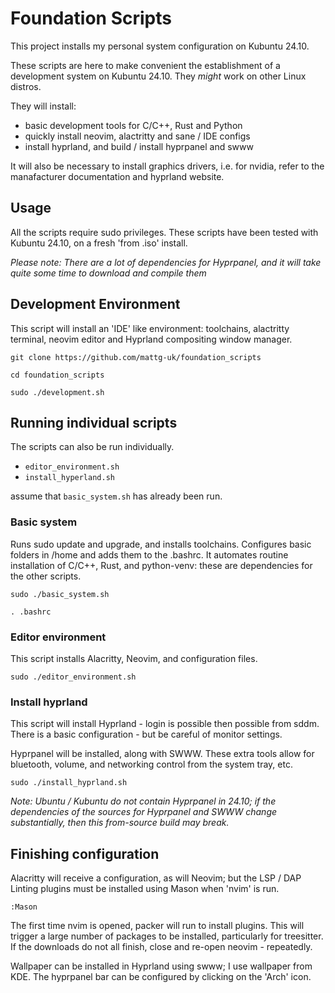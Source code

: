 # Foundation Scripts

This project installs my personal system configuration on Kubuntu 24.10.

These scripts are here to make convenient the establishment of a development
system on Kubuntu 24.10. They _might_ work on other Linux distros.

They will install:
  - basic development tools for C/C++, Rust and Python
  - quickly install neovim, alactritty and sane / IDE configs
  - install hyprland, and build / install hyprpanel and swww

It will also be necessary to install graphics drivers, i.e. for nvidia,
refer to the manafacturer documentation and hyprland website.

## Usage

All the scripts require sudo privileges. These scripts have been tested with
Kubuntu 24.10, on a fresh 'from .iso' install. 

_Please note: There are a *lot* of dependencies for Hyprpanel, and it will
take quite some time to download and compile them_

## Development Environment

This script will install an 'IDE' like environment: toolchains,
alactritty terminal, neovim editor and Hyprland compositing window manager.

`git clone https://github.com/mattg-uk/foundation_scripts`

`cd foundation_scripts`

`sudo ./development.sh`

## Running individual scripts

The scripts can also be run individually.

  - `editor_environment.sh`
  - `install_hyperland.sh`

assume that `basic_system.sh` has already been run.

### Basic system

Runs sudo update and upgrade, and installs toolchains. Configures basic folders
in /home and adds them to the .bashrc. It automates routine installation of
C/C++, Rust, and python-venv: these are dependencies for the other scripts.

`sudo ./basic_system.sh`

`. .bashrc`

### Editor environment

This script installs Alacritty, Neovim, and configuration files.

`sudo ./editor_environment.sh`

### Install hyprland 

This script will install Hyprland - login is possible then possible from sddm.
There is a basic configuration - but be careful of monitor settings.

Hyprpanel will be installed, along with SWWW. These extra tools allow for  
bluetooth, volume, and networking control from the system tray, etc.

`sudo ./install_hyprland.sh`

_Note: Ubuntu / Kubuntu do not contain Hyprpanel in 24.10;
if the dependencies of the sources for Hyprpanel and SWWW change substantially,
then this from-source build may break._

## Finishing configuration

Alacritty will receive a configuration, as will Neovim; but the LSP / DAP
Linting plugins must be installed using Mason when 'nvim' is run.

`:Mason`

The first time nvim is opened, packer will run to install plugins. This
will trigger a large number of packages to be installed, particularly
for treesitter. If the downloads do not all finish, close and re-open
neovim - repeatedly. 

Wallpaper can be installed in Hyprland using swww; I use wallpaper from
KDE. The hyprpanel bar can be configured by clicking on the 'Arch' icon.
